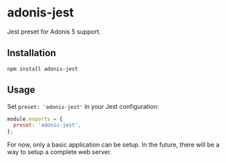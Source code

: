 # adonis-jest

Jest preset for Adonis 5 support.

## Installation

```console
npm install adonis-jest
```

## Usage

Set `preset: 'adonis-jest'` in your Jest configuration:

```js
module.exports = {
  preset: 'adonis-jest',
};
```

For now, only a basic application can be setup. In the future, there will be
a way to setup a complete web server.
